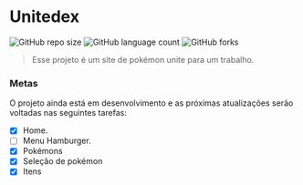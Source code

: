 # Unitedex

![GitHub repo size](https://img.shields.io/github/repo-size/DyegoAnjos/Unitedex?style=for-the-badge)
![GitHub language count](https://img.shields.io/github/languages/count/DyegoAnjos/Unitedex?style=for-the-badge)
![GitHub forks](https://img.shields.io/github/forks/DyegoAnjos/Unitedex?style=for-the-badge)

> Esse projeto é um site de pokémon unite para um trabalho.

### Metas

O projeto ainda está em desenvolvimento e as próximas atualizações serão voltadas nas seguintes tarefas:

- [X] Home.
- [ ] Menu Hamburger.
- [X] Pokémons
- [X] Seleção de pokémon
- [X] Itens
